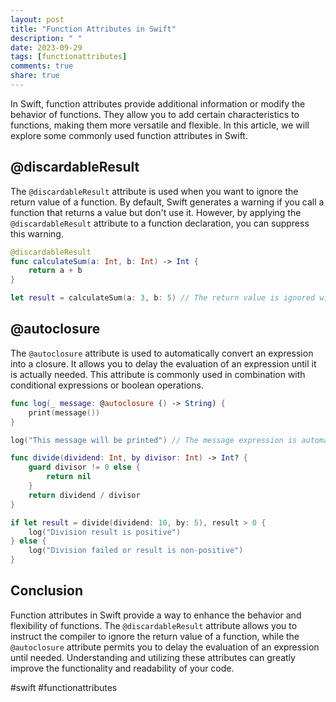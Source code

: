 ```yaml
---
layout: post
title: "Function Attributes in Swift"
description: " "
date: 2023-09-29
tags: [functionattributes]
comments: true
share: true
---
```


In Swift, function attributes provide additional information or modify the behavior of functions. They allow you to add certain characteristics to functions, making them more versatile and flexible. In this article, we will explore some commonly used function attributes in Swift.

## @discardableResult

The `@discardableResult` attribute is used when you want to ignore the return value of a function. By default, Swift generates a warning if you call a function that returns a value but don't use it. However, by applying the `@discardableResult` attribute to a function declaration, you can suppress this warning.

```swift
@discardableResult
func calculateSum(a: Int, b: Int) -> Int {
    return a + b
}

let result = calculateSum(a: 3, b: 5) // The return value is ignored without generating a warning
```

## @autoclosure

The `@autoclosure` attribute is used to automatically convert an expression into a closure. It allows you to delay the evaluation of an expression until it is actually needed. This attribute is commonly used in combination with conditional expressions or boolean operations.

```swift
func log(_ message: @autoclosure () -> String) {
    print(message())
}

log("This message will be printed") // The message expression is automatically converted into a closure

func divide(dividend: Int, by divisor: Int) -> Int? {
    guard divisor != 0 else {
        return nil
    }
    return dividend / divisor
}

if let result = divide(dividend: 10, by: 5), result > 0 {
    log("Division result is positive")
} else {
    log("Division failed or result is non-positive")
}
```

## Conclusion

Function attributes in Swift provide a way to enhance the behavior and flexibility of functions. The `@discardableResult` attribute allows you to instruct the compiler to ignore the return value of a function, while the `@autoclosure` attribute permits you to delay the evaluation of an expression until needed. Understanding and utilizing these attributes can greatly improve the functionality and readability of your code.

#swift #functionattributes
